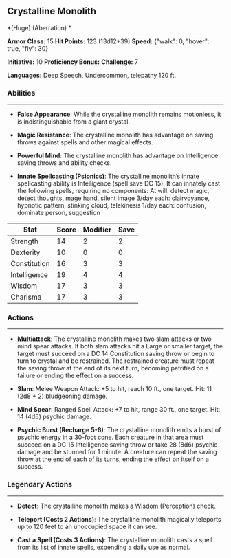 ## Crystalline Monolith
*(Huge) (Aberration) *

**Armor Class:** 15
**Hit Points:** 123 (13d12+39)
**Speed:** {"walk": 0, "hover": true, "fly": 30}

**Initiative:** 10
**Proficiency Bonus:**
**Challenge:** 7

**Languages:** Deep Speech, Undercommon, telepathy 120 ft.

### Abilities
 --- 
- **False Appearance**: While the crystalline monolith remains motionless, it is indistinguishable from a giant crystal.

- **Magic Resistance**: The crystalline monolith has advantage on saving throws against spells and other magical effects.

- **Powerful Mind**: The crystalline monolith has advantage on Intelligence saving throws and ability checks.

- **Innate Spellcasting (Psionics)**: The crystalline monolith’s innate spellcasting ability is Intelligence (spell save DC 15). It can innately cast the following spells, requiring no components:
At will: detect magic, detect thoughts, mage hand, silent image
3/day each: clairvoyance, hypnotic pattern, stinking cloud, telekinesis
1/day each: confusion, dominate person, suggestion



| Stat | Score | Modifier | Save |
| ---- | ---- | ---- | ---- |
| Strength | 14 | 2 | 2 |
| Dexterity | 10 | 0 | 0 |
| Constitution | 16 | 3 | 3 |
| Intelligence | 19 | 4 | 4 |
| Wisdom | 17 | 3 | 3 |
| Charisma | 17 | 3 | 3 |

### Actions
 --- 
- **Multiattack**: The crystalline monolith makes two slam attacks or two mind spear attacks. If both slam attacks hit a Large or smaller target, the target must succeed on a DC 14 Constitution saving throw or begin to turn to crystal and be restrained. The restrained creature must repeat the saving throw at the end of its next turn, becoming petrified on a failure or ending the effect on a success.

- **Slam**: Melee Weapon Attack: +5 to hit, reach 10 ft., one target. Hit: 11 (2d8 + 2) bludgeoning damage.

- **Mind Spear**: Ranged Spell Attack: +7 to hit, range 30 ft., one target. Hit: 14 (4d6) psychic damage.

- **Psychic Burst (Recharge 5-6)**: The crystalline monolith emits a burst of psychic energy in a 30-foot cone. Each creature in that area must succeed on a DC 15 Intelligence saving throw or take 28 (8d6) psychic damage and be stunned for 1 minute. A creature can repeat the saving throw at the end of each of its turns, ending the effect on itself on a success.

### Legendary Actions
 --- 
- **Detect**: The crystalline monolith makes a Wisdom (Perception) check.

- **Teleport (Costs 2 Actions)**: The crystalline monolith magically teleports up to 120 feet to an unoccupied space it can see.

- **Cast a Spell (Costs 3 Actions)**: The crystalline monolith casts a spell from its list of innate spells, expending a daily use as normal.

